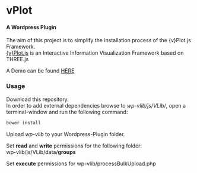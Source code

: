 vPlot
========

#### A Wordpress Plugin ####
The aim of this project is to simplify the installation process of the {v}Plot.js Framework.<br />
[{v}Plot.js](https://github.com/ndyGit/vPlot.js) is an Interactive Information Visualization Framework based on THREE.js

A Demo can be found [HERE](http://vplot.yettie.at/)

### Usage ###
Download this repository.<br />
In order to add external dependencies browse to <i>wp-vlib/js/VLib/</i>, open a terminal-window and run the following command:
```html
bower install
```
Upload <i>wp-vlib</i> to your Wordpress-Plugin folder.<br />

Set <b>read</b> and <b>write</b> permissions for the following folder:<br />
wp-vlib/js/VLib/data/<b>groups</b>

Set <b>execute</b> permissions for
wp-vlib/processBulkUpload.php
